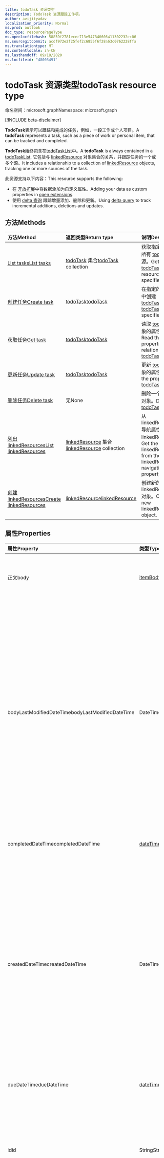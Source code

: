 ```yaml
---
title: todoTask 资源类型
description: TodoTask 资源跟踪工作项。
author: avijityadav
localization_priority: Normal
ms.prod: outlook
doc_type: resourcePageType
ms.openlocfilehash: 58859f2781ecec713e547340606411302232ec06
ms.sourcegitcommit: acdf972e2f25fef2c6855f6f28a63c0762228ffa
ms.translationtype: MT
ms.contentlocale: zh-CN
ms.lasthandoff: 09/18/2020
ms.locfileid: "48003491"
---
```

# <a name="todotask-resource-type"></a><span data-ttu-id="56e9a-103">todoTask 资源类型</span><span class="sxs-lookup"><span data-stu-id="56e9a-103">todoTask resource type</span></span>

<span data-ttu-id="56e9a-104">命名空间：microsoft.graph</span><span class="sxs-lookup"><span data-stu-id="56e9a-104">Namespace: microsoft.graph</span></span>

[!INCLUDE [beta-disclaimer](../../includes/beta-disclaimer.md)]

<span data-ttu-id="56e9a-105">**TodoTask**表示可以跟踪和完成的任务，例如，一段工作或个人项目。</span><span class="sxs-lookup"><span data-stu-id="56e9a-105">A **todoTask** represents a task, such as a piece of work or personal item, that can be tracked and completed.</span></span> 

<span data-ttu-id="56e9a-106">**TodoTask**始终包含在[todoTaskList](todotasklist.md)中。</span><span class="sxs-lookup"><span data-stu-id="56e9a-106">A **todoTask** is always contained in a [todoTaskList](todotasklist.md).</span></span> <span data-ttu-id="56e9a-107">它包括与 [linkedResource](./linkedResource.md) 对象集合的关系，并跟踪任务的一个或多个源。</span><span class="sxs-lookup"><span data-stu-id="56e9a-107">It includes a relationship to a collection of [linkedResource](./linkedResource.md) objects, tracking one or more sources of the task.</span></span>

<span data-ttu-id="56e9a-108">此资源支持以下内容：</span><span class="sxs-lookup"><span data-stu-id="56e9a-108">This resource supports the following:</span></span>
* <span data-ttu-id="56e9a-109">在 [开放扩展](/graph/extensibility-overview)中将数据添加为自定义属性。</span><span class="sxs-lookup"><span data-stu-id="56e9a-109">Adding your data as custom properties in [open extensions](/graph/extensibility-overview).</span></span>
* <span data-ttu-id="56e9a-110">使用 [delta 查询](/graph/delta-query-overview) 跟踪增量添加、删除和更新。</span><span class="sxs-lookup"><span data-stu-id="56e9a-110">Using [delta query](/graph/delta-query-overview) to track incremental additions, deletions and updates.</span></span>

## <a name="methods"></a><span data-ttu-id="56e9a-111">方法</span><span class="sxs-lookup"><span data-stu-id="56e9a-111">Methods</span></span>
|<span data-ttu-id="56e9a-112">方法</span><span class="sxs-lookup"><span data-stu-id="56e9a-112">Method</span></span>|<span data-ttu-id="56e9a-113">返回类型</span><span class="sxs-lookup"><span data-stu-id="56e9a-113">Return type</span></span>|<span data-ttu-id="56e9a-114">说明</span><span class="sxs-lookup"><span data-stu-id="56e9a-114">Description</span></span>|
|:---|:---|:---|
|[<span data-ttu-id="56e9a-115">List tasks</span><span class="sxs-lookup"><span data-stu-id="56e9a-115">List tasks</span></span>](../api/todotasklist-list-tasks.md)|<span data-ttu-id="56e9a-116">[todoTask](todotask.md) 集合</span><span class="sxs-lookup"><span data-stu-id="56e9a-116">[todoTask](todotask.md) collection</span></span>|<span data-ttu-id="56e9a-117">获取指定列表中的所有 [todoTask](todotask.md) 资源。</span><span class="sxs-lookup"><span data-stu-id="56e9a-117">Get all the [todoTask](todotask.md) resources in the specified list.</span></span>|
|[<span data-ttu-id="56e9a-118">创建任务</span><span class="sxs-lookup"><span data-stu-id="56e9a-118">Create task</span></span>](../api/todotasklist-post-tasks.md)|[<span data-ttu-id="56e9a-119">todoTask</span><span class="sxs-lookup"><span data-stu-id="56e9a-119">todoTask</span></span>](todotask.md)| <span data-ttu-id="56e9a-120">在指定的任务列表中创建[todoTask](todotask.md)</span><span class="sxs-lookup"><span data-stu-id="56e9a-120">Create a [todoTask](todotask.md) in the specified task list</span></span>|
|[<span data-ttu-id="56e9a-121">获取任务</span><span class="sxs-lookup"><span data-stu-id="56e9a-121">Get task</span></span>](../api/todotask-get.md)|[<span data-ttu-id="56e9a-122">todoTask</span><span class="sxs-lookup"><span data-stu-id="56e9a-122">todoTask</span></span>](../resources/todotask.md)|<span data-ttu-id="56e9a-123">读取 [todoTask](../resources/todotask.md) 对象的属性和关系。</span><span class="sxs-lookup"><span data-stu-id="56e9a-123">Read the properties and relationships of a [todoTask](../resources/todotask.md) object.</span></span>|
|[<span data-ttu-id="56e9a-124">更新任务</span><span class="sxs-lookup"><span data-stu-id="56e9a-124">Update task</span></span>](../api/todotask-update.md)|[<span data-ttu-id="56e9a-125">todoTask</span><span class="sxs-lookup"><span data-stu-id="56e9a-125">todoTask</span></span>](../resources/todotask.md)|<span data-ttu-id="56e9a-126">更新 [todoTask](../resources/todotask.md) 对象的属性。</span><span class="sxs-lookup"><span data-stu-id="56e9a-126">Update the properties of a [todoTask](../resources/todotask.md) object.</span></span>|
|[<span data-ttu-id="56e9a-127">删除任务</span><span class="sxs-lookup"><span data-stu-id="56e9a-127">Delete task</span></span>](../api/todotask-delete.md)|<span data-ttu-id="56e9a-128">无</span><span class="sxs-lookup"><span data-stu-id="56e9a-128">None</span></span>|<span data-ttu-id="56e9a-129">删除一个 [todoTask](../resources/todotask.md) 对象。</span><span class="sxs-lookup"><span data-stu-id="56e9a-129">Deletes a [todoTask](../resources/todotask.md) object.</span></span>|
|[<span data-ttu-id="56e9a-130">列出 linkedResources</span><span class="sxs-lookup"><span data-stu-id="56e9a-130">List linkedResources</span></span>](../api/todotask-list-linkedresources.md)|<span data-ttu-id="56e9a-131">[linkedResource](../resources/linkedresource.md) 集合</span><span class="sxs-lookup"><span data-stu-id="56e9a-131">[linkedResource](../resources/linkedresource.md) collection</span></span>|<span data-ttu-id="56e9a-132">从 linkedResources 导航属性中获取 linkedResources。</span><span class="sxs-lookup"><span data-stu-id="56e9a-132">Get the linkedResources from the linkedResources navigation property.</span></span>|
|[<span data-ttu-id="56e9a-133">创建 linkedResources</span><span class="sxs-lookup"><span data-stu-id="56e9a-133">Create linkedResources</span></span>](../api/todotask-post-linkedresources.md)|[<span data-ttu-id="56e9a-134">linkedResource</span><span class="sxs-lookup"><span data-stu-id="56e9a-134">linkedResource</span></span>](../resources/linkedresource.md)|<span data-ttu-id="56e9a-135">创建新的 linkedResources 对象。</span><span class="sxs-lookup"><span data-stu-id="56e9a-135">Create a new linkedResources object.</span></span>|

## <a name="properties"></a><span data-ttu-id="56e9a-136">属性</span><span class="sxs-lookup"><span data-stu-id="56e9a-136">Properties</span></span>
|<span data-ttu-id="56e9a-137">属性</span><span class="sxs-lookup"><span data-stu-id="56e9a-137">Property</span></span>|<span data-ttu-id="56e9a-138">类型</span><span class="sxs-lookup"><span data-stu-id="56e9a-138">Type</span></span>|<span data-ttu-id="56e9a-139">说明</span><span class="sxs-lookup"><span data-stu-id="56e9a-139">Description</span></span>|
|:---|:---|:---|
|<span data-ttu-id="56e9a-140">正文</span><span class="sxs-lookup"><span data-stu-id="56e9a-140">body</span></span>|[<span data-ttu-id="56e9a-141">itemBody</span><span class="sxs-lookup"><span data-stu-id="56e9a-141">itemBody</span></span>](../resources/itembody.md)|<span data-ttu-id="56e9a-142">通常包含有关任务的信息的任务正文。</span><span class="sxs-lookup"><span data-stu-id="56e9a-142">The task body that typically contains information about the task.</span></span>|
|<span data-ttu-id="56e9a-143">bodyLastModifiedDateTime</span><span class="sxs-lookup"><span data-stu-id="56e9a-143">bodyLastModifiedDateTime</span></span>|<span data-ttu-id="56e9a-144">DateTimeOffset</span><span class="sxs-lookup"><span data-stu-id="56e9a-144">DateTimeOffset</span></span>|<span data-ttu-id="56e9a-145">上次修改任务的日期和时间。</span><span class="sxs-lookup"><span data-stu-id="56e9a-145">The date and time when the task was last modified.</span></span> <span data-ttu-id="56e9a-146">默认情况下，它采用 UTC 格式。</span><span class="sxs-lookup"><span data-stu-id="56e9a-146">By default, it is in UTC.</span></span> <span data-ttu-id="56e9a-147">你可以在请求标头中提供自定义时区。</span><span class="sxs-lookup"><span data-stu-id="56e9a-147">You can provide a custom time zone in the request header.</span></span> <span data-ttu-id="56e9a-148">属性值使用 ISO 8601 格式，并始终处于 UTC 时间。</span><span class="sxs-lookup"><span data-stu-id="56e9a-148">The property value uses ISO 8601 format and is always in UTC time.</span></span> <span data-ttu-id="56e9a-149">例如，2020年1月1日午夜 UTC 将如下所示： "2020-01-01T00：00： 00Z"。</span><span class="sxs-lookup"><span data-stu-id="56e9a-149">For example, midnight UTC on Jan 1, 2020 would look like this: '2020-01-01T00:00:00Z'.</span></span>|
|<span data-ttu-id="56e9a-150">completedDateTime</span><span class="sxs-lookup"><span data-stu-id="56e9a-150">completedDateTime</span></span>|[<span data-ttu-id="56e9a-151">dateTimeTimeZone</span><span class="sxs-lookup"><span data-stu-id="56e9a-151">dateTimeTimeZone</span></span>](../resources/datetimetimezone.md)|<span data-ttu-id="56e9a-152">在指定时区内完成任务的日期。</span><span class="sxs-lookup"><span data-stu-id="56e9a-152">The date in the specified time zone that the task was finished.</span></span>|
|<span data-ttu-id="56e9a-153">createdDateTime</span><span class="sxs-lookup"><span data-stu-id="56e9a-153">createdDateTime</span></span>|<span data-ttu-id="56e9a-154">DateTimeOffset</span><span class="sxs-lookup"><span data-stu-id="56e9a-154">DateTimeOffset</span></span>|<span data-ttu-id="56e9a-155">任务的创建日期和时间。</span><span class="sxs-lookup"><span data-stu-id="56e9a-155">The date and time when the task was created.</span></span> <span data-ttu-id="56e9a-156">默认情况下，它采用 UTC 格式。</span><span class="sxs-lookup"><span data-stu-id="56e9a-156">By default, it is in UTC.</span></span> <span data-ttu-id="56e9a-157">你可以在请求标头中提供自定义时区。</span><span class="sxs-lookup"><span data-stu-id="56e9a-157">You can provide a custom time zone in the request header.</span></span> <span data-ttu-id="56e9a-158">属性值使用 ISO 8601 格式。</span><span class="sxs-lookup"><span data-stu-id="56e9a-158">The property value uses ISO 8601 format.</span></span> <span data-ttu-id="56e9a-159">例如，2020年1月1日午夜 UTC 将如下所示： "2020-01-01T00：00： 00Z"。</span><span class="sxs-lookup"><span data-stu-id="56e9a-159">For example, midnight UTC on Jan 1, 2020 would look like this: '2020-01-01T00:00:00Z'.</span></span>|
|<span data-ttu-id="56e9a-160">dueDateTime</span><span class="sxs-lookup"><span data-stu-id="56e9a-160">dueDateTime</span></span>|[<span data-ttu-id="56e9a-161">dateTimeTimeZone</span><span class="sxs-lookup"><span data-stu-id="56e9a-161">dateTimeTimeZone</span></span>](../resources/datetimetimezone.md)|<span data-ttu-id="56e9a-162">要在指定时区内完成任务的日期。</span><span class="sxs-lookup"><span data-stu-id="56e9a-162">The date in the specified time zone that the task is to be finished.</span></span>|
|<span data-ttu-id="56e9a-163">id</span><span class="sxs-lookup"><span data-stu-id="56e9a-163">id</span></span>|<span data-ttu-id="56e9a-164">String</span><span class="sxs-lookup"><span data-stu-id="56e9a-164">String</span></span>|<span data-ttu-id="56e9a-165">任务的唯一标识符。</span><span class="sxs-lookup"><span data-stu-id="56e9a-165">Unique identifier for the task.</span></span> <span data-ttu-id="56e9a-166">默认情况下，在将项目从一个列表移动到另一个列表时，此值会发生更改。</span><span class="sxs-lookup"><span data-stu-id="56e9a-166">By default, this value changes when the item is moved from one list to another.</span></span>|
|<span data-ttu-id="56e9a-167">importance</span><span class="sxs-lookup"><span data-stu-id="56e9a-167">importance</span></span>|<span data-ttu-id="56e9a-168">importance</span><span class="sxs-lookup"><span data-stu-id="56e9a-168">importance</span></span>|<span data-ttu-id="56e9a-169">任务的重要性。</span><span class="sxs-lookup"><span data-stu-id="56e9a-169">The importance of the task.</span></span> <span data-ttu-id="56e9a-170">可取值为：`low`、`normal`、`high`。</span><span class="sxs-lookup"><span data-stu-id="56e9a-170">Possible values are: `low`, `normal`, `high`.</span></span>|
|<span data-ttu-id="56e9a-171">isReminderOn</span><span class="sxs-lookup"><span data-stu-id="56e9a-171">isReminderOn</span></span>|<span data-ttu-id="56e9a-172">Boolean</span><span class="sxs-lookup"><span data-stu-id="56e9a-172">Boolean</span></span>|<span data-ttu-id="56e9a-173">如果设置警报以提醒用户有任务，则设置为 true。</span><span class="sxs-lookup"><span data-stu-id="56e9a-173">Set to true if an alert is set to remind the user of the task.</span></span>|
|<span data-ttu-id="56e9a-174">lastModifiedDateTime</span><span class="sxs-lookup"><span data-stu-id="56e9a-174">lastModifiedDateTime</span></span>|<span data-ttu-id="56e9a-175">DateTimeOffset</span><span class="sxs-lookup"><span data-stu-id="56e9a-175">DateTimeOffset</span></span>|<span data-ttu-id="56e9a-176">上次修改任务的日期和时间。</span><span class="sxs-lookup"><span data-stu-id="56e9a-176">The date and time when the task was last modified.</span></span> <span data-ttu-id="56e9a-177">默认情况下，它采用 UTC 格式。</span><span class="sxs-lookup"><span data-stu-id="56e9a-177">By default, it is in UTC.</span></span> <span data-ttu-id="56e9a-178">你可以在请求标头中提供自定义时区。</span><span class="sxs-lookup"><span data-stu-id="56e9a-178">You can provide a custom time zone in the request header.</span></span> <span data-ttu-id="56e9a-179">属性值使用 ISO 8601 格式，并始终处于 UTC 时间。</span><span class="sxs-lookup"><span data-stu-id="56e9a-179">The property value uses ISO 8601 format and is always in UTC time.</span></span> <span data-ttu-id="56e9a-180">例如，2020年1月1日午夜 UTC 将如下所示： "2020-01-01T00：00： 00Z"。</span><span class="sxs-lookup"><span data-stu-id="56e9a-180">For example, midnight UTC on Jan 1, 2020 would look like this: '2020-01-01T00:00:00Z'.</span></span>|
|<span data-ttu-id="56e9a-181">定期</span><span class="sxs-lookup"><span data-stu-id="56e9a-181">recurrence</span></span>|[<span data-ttu-id="56e9a-182">patternedRecurrence</span><span class="sxs-lookup"><span data-stu-id="56e9a-182">patternedRecurrence</span></span>](../resources/patternedrecurrence.md)|<span data-ttu-id="56e9a-183">任务的定期模式。</span><span class="sxs-lookup"><span data-stu-id="56e9a-183">The recurrence pattern for the task.</span></span>|
|<span data-ttu-id="56e9a-184">reminderDateTime</span><span class="sxs-lookup"><span data-stu-id="56e9a-184">reminderDateTime</span></span>|[<span data-ttu-id="56e9a-185">dateTimeTimeZone</span><span class="sxs-lookup"><span data-stu-id="56e9a-185">dateTimeTimeZone</span></span>](../resources/datetimetimezone.md)|<span data-ttu-id="56e9a-186">提醒警报发出任务发生提醒的日期和时间。</span><span class="sxs-lookup"><span data-stu-id="56e9a-186">The date and time for a reminder alert of the task to occur.</span></span>|
|<span data-ttu-id="56e9a-187">状态</span><span class="sxs-lookup"><span data-stu-id="56e9a-187">status</span></span>|<span data-ttu-id="56e9a-188">taskStatus</span><span class="sxs-lookup"><span data-stu-id="56e9a-188">taskStatus</span></span>|<span data-ttu-id="56e9a-189">指示任务的状态或进度。</span><span class="sxs-lookup"><span data-stu-id="56e9a-189">Indicates the state or progress of the task.</span></span> <span data-ttu-id="56e9a-190">可取值为：`notStarted`、`inProgress`、`completed`、`waitingOnOthers`、`deferred`。</span><span class="sxs-lookup"><span data-stu-id="56e9a-190">Possible values are: `notStarted`, `inProgress`, `completed`, `waitingOnOthers`, `deferred`.</span></span>|
|<span data-ttu-id="56e9a-191">title</span><span class="sxs-lookup"><span data-stu-id="56e9a-191">title</span></span>|<span data-ttu-id="56e9a-192">String</span><span class="sxs-lookup"><span data-stu-id="56e9a-192">String</span></span>|<span data-ttu-id="56e9a-193">任务的简短说明。</span><span class="sxs-lookup"><span data-stu-id="56e9a-193">A brief description of the task.</span></span>|

## <a name="relationships"></a><span data-ttu-id="56e9a-194">关系</span><span class="sxs-lookup"><span data-stu-id="56e9a-194">Relationships</span></span>
|<span data-ttu-id="56e9a-195">关系</span><span class="sxs-lookup"><span data-stu-id="56e9a-195">Relationship</span></span>|<span data-ttu-id="56e9a-196">类型</span><span class="sxs-lookup"><span data-stu-id="56e9a-196">Type</span></span>|<span data-ttu-id="56e9a-197">说明</span><span class="sxs-lookup"><span data-stu-id="56e9a-197">Description</span></span>|
|:---|:---|:---|
|<span data-ttu-id="56e9a-198">extensions</span><span class="sxs-lookup"><span data-stu-id="56e9a-198">extensions</span></span>|<span data-ttu-id="56e9a-199">[扩展](extension.md)集合</span><span class="sxs-lookup"><span data-stu-id="56e9a-199">[extension](extension.md) collection</span></span>| <span data-ttu-id="56e9a-200">为任务定义的开放扩展的集合。</span><span class="sxs-lookup"><span data-stu-id="56e9a-200">The collection of open extensions defined for the task.</span></span> <span data-ttu-id="56e9a-201">可为 Null。</span><span class="sxs-lookup"><span data-stu-id="56e9a-201">Nullable.</span></span>|
|<span data-ttu-id="56e9a-202">linkedResources</span><span class="sxs-lookup"><span data-stu-id="56e9a-202">linkedResources</span></span>|<span data-ttu-id="56e9a-203">[linkedResource](../resources/linkedresource.md) 集合</span><span class="sxs-lookup"><span data-stu-id="56e9a-203">[linkedResource](../resources/linkedresource.md) collection</span></span>|<span data-ttu-id="56e9a-204">链接到任务的资源的集合。</span><span class="sxs-lookup"><span data-stu-id="56e9a-204">A collection of resources linked to the task.</span></span>|


## <a name="json-representation"></a><span data-ttu-id="56e9a-205">JSON 表示形式</span><span class="sxs-lookup"><span data-stu-id="56e9a-205">JSON representation</span></span>
<span data-ttu-id="56e9a-206">下面是资源的 JSON 表示形式。</span><span class="sxs-lookup"><span data-stu-id="56e9a-206">The following is a JSON representation of the resource.</span></span>
<!-- {
  "blockType": "resource",
  "keyProperty": "id",
  "@odata.type": "microsoft.graph.todoTask",
  "baseType": "microsoft.graph.entity",
  "openType": false
}
-->
``` json
{
  "@odata.type": "#microsoft.graph.todoTask",
  "id": "String (identifier)",
  "body": {
    "@odata.type": "microsoft.graph.itemBody"
  },
  "completedDateTime": {
    "@odata.type": "microsoft.graph.dateTimeTimeZone"
  },
  "dueDateTime": {
    "@odata.type": "microsoft.graph.dateTimeTimeZone"
  },
  "importance": "String",
  "isReminderOn": "Boolean",
  "recurrence": {
    "@odata.type": "microsoft.graph.patternedRecurrence"
  },
  "reminderDateTime": {
    "@odata.type": "microsoft.graph.dateTimeTimeZone"
  },
  "status": "String",
  "title": "String",
  "createdDateTime": "String (timestamp)",
  "lastModifiedDateTime": "String (timestamp)",
  "bodyLastModifiedDateTime": "String (timestamp)"
}
```



